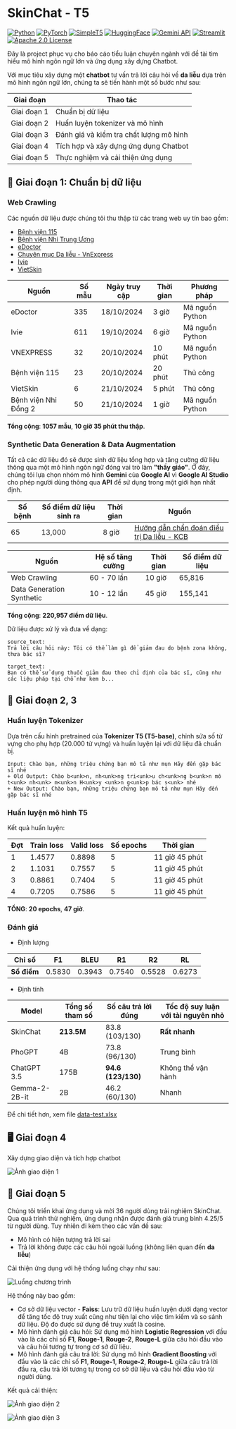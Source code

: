 # SkinChat - T5

[![Python](https://img.shields.io/badge/3.10-green?style=flat-square&logo=Python&label=Python&labelColor=green&color=grey)](https://www.python.org/downloads/release/python-3100/)
[![PyTorch](https://img.shields.io/badge/11.8-black?style=flat-square&logo=PyTorch&logoColor=red&label=Torch&labelColor=orange&color=grey)](https://pytorch.org/)
[![SimpleT5](https://img.shields.io/badge/T5%20Base-black?style=flat-square&logo=Google&logoColor=red&label=SimpleT5&labelColor=black&color=grey)](https://pypi.org/project/simplet5/)
[![HuggingFace](https://img.shields.io/badge/transformers-black?style=flat-square&logo=HuggingFace&logoColor=red&label=HuggingFace&labelColor=yellow&color=grey)](https://pypi.org/project/transformers/)
[![Gemini API](https://img.shields.io/badge/Free_API-black?style=flat-square&logo=Google&logoColor=white&label=Gemini&labelColor=blue&color=grey)](https://ai.google.dev/)
[![Streamlit](https://img.shields.io/badge/Streamlit-Application-red?logo=Streamlit&logoColor=Red&labelColor=white)](https://docs.streamlit.io/)
[![Apache 2.0 License](https://img.shields.io/badge/Apache_2.0-blue?style=flat-square&logo=License&logoColor=red&label=License&labelColor=blue&color=grey)](https://www.apache.org/licenses/LICENSE-2.0)

Đây là project phục vụ cho báo cáo tiểu luận chuyên ngành với đề tài tìm hiểu mô hình ngôn ngữ lớn và ứng dụng xây dựng Chatbot.

Với mục tiêu xây dựng một **chatbot** tư vấn trả lời câu hỏi về **da liễu** dựa trên mô hình ngôn ngữ lớn, chúng ta sẽ tiến hành một số bước như sau:

| Giai đoạn | Thao tác |
|-----------|----------|
| Giai đoạn 1 | Chuẩn bị dữ liệu |
| Giai đoạn 2 | Huấn luyện tokenizer và mô hình |
| Giai đoạn 3 | Đánh giá và kiểm tra chất lượng mô hình |
| Giai đoạn 4 | Tích hợp và xây dựng ứng dụng Chatbot |
| Giai đoạn 5 | Thực nghiệm và cải thiện ứng dụng |

## 📄 Giai đoạn 1: Chuẩn bị dữ liệu

### Web Crawling

Các nguồn dữ liệu được chúng tôi thu thập từ các trang web uy tín bao gồm: 

- [Bệnh viện 115](https://benhvien115.com.vn/)
- [Bệnh viện Nhi Trung Ương](http://benhviennhi.org.vn/)
- [eDoctor](https://edoctor.io/)
- [Chuyên mục Da liễu - VnExpress](https://vnexpress.net/suc-khoe/cac-benh/da-lieu)
- [Ivie](https://ivie.vn/)
- [VietSkin](https://www.vietskin.vn/)

| **Nguồn**              | **Số mẫu** | **Ngày truy cập** | **Thời gian**  | **Phương pháp**      |
|-------------------------|------------|-------------------|----------------|-----------------------|
| eDoctor                | 335        | 18/10/2024        | 3 giờ          | Mã nguồn Python      |
| Ivie                   | 611        | 19/10/2024        | 6 giờ          | Mã nguồn Python      |
| VNEXPRESS              | 32         | 20/10/2024        | 10 phút        | Mã nguồn Python      |
| Bệnh viện 115          | 23         | 20/10/2024        | 20 phút        | Thủ công             |
| VietSkin               | 6          | 21/10/2024        | 5 phút         | Thủ công             |
| Bệnh viện Nhi Đồng 2   | 50         | 21/10/2024        | 1 giờ          | Mã nguồn Python      |

**Tổng cộng**: **1057 mẫu**, **10 giờ 35 phút thu thập**.

### Synthetic Data Generation & Data Augmentation

Tất cả các dữ liệu đó sẽ được sinh dữ liệu tổng hợp và tăng cường dữ liệu thông qua một mô hình ngôn ngữ đóng vai trò làm **"thầy giáo"**. Ở đây, chúng tôi lựa chọn nhóm mô hình **Gemini** của **Google AI** vì **Google AI Studio** cho phép người dùng thông qua **API** để sử dụng trong một giới hạn nhất định. 

| **Số bệnh** | **Số điểm dữ liệu sinh ra** | **Thời gian** | **Nguồn** |
|-------------|-------------|-----------------------------|---------------|
| 65          | 13,000                     | 8 giờ         | [Hướng dẫn chẩn đoán điều trị Da liễu - KCB](https://kcb.vn/upload/2005611/20210723/Huong-dan-chan-doan-dieu-tri-Da-lieu.pdf) |

| **Nguồn**                   | **Hệ số tăng cường** | **Thời gian** | **Số điểm dữ liệu** |
|-----------------------------|----------------------|---------------|---------------------|
| Web Crawling               | 60 - 70 lần         | 10 giờ        | 65,816             |
| Data Generation Synthetic  | 10 - 12 lần         | 45 giờ        | 155,141            |

**Tổng cộng**: **220,957 điểm dữ liệu**.

Dữ liệu được xử lý và đưa về dạng:
```
source_text:
Trả lời câu hỏi này: Tôi có thể làm gì để giảm đau do bệnh zona không, thưa bác sĩ?

target_text:
Bạn có thể sử dụng thuốc giảm đau theo chỉ định của bác sĩ, cũng như các liệu pháp tại chỗ như kem b...
```

## 🦾 Giai đoạn 2, 3

### Huấn luyện Tokenizer

Dựa trên cấu hình pretrained của **Tokenizer T5 (T5-base)**, chỉnh sửa số từ vựng cho phụ hợp (20.000 từ vựng) và huấn luyện lại với dữ liệu đã chuẩn bị.

```
Input: Chào bạn, những triệu chứng bạn mô tả như mụn Hãy đến gặp bác sĩ nhé
+ Old Output: Chào b<unk>n, nh<unk>ng tri<unk>u ch<unk>ng b<unk>n mô t<unk> nh<unk> m<unk>n H<unk>y <unk>n g<unk>p bác s<unk> nhé
+ New Output: Chào bạn, những triệu chứng bạn mô tả như mụn Hãy đến gặp bác sĩ nhé
```

### Huấn luyện mô hình T5

Kết quả huấn luyện:

| **Đợt** | **Train loss** | **Valid loss** | **Số epochs** | **Thời gian**      |
|---------|----------------|----------------|---------------|--------------------|
| 1       | 1.4577         | 0.8898         | 5             | 11 giờ 45 phút     |
| 2       | 1.1031         | 0.7557         | 5             | 11 giờ 45 phút     |
| 3       | 0.8861         | 0.7404         | 5             | 11 giờ 45 phút     |
| 4       | 0.7205         | 0.7586         | 5             | 11 giờ 45 phút     |

**TỔNG**: **20 epochs**, **47 giờ**.

### Đánh giá

- Định lượng

| **Chỉ số** | **F1**  | **BLEU** | **R1**   | **R2**   | **RL**   |
|------------|---------|----------|----------|----------|----------|
| **Số điểm** | 0.5830  | 0.3943   | 0.7540   | 0.5528   | 0.6273   |

- Định tính

| **Model**         | **Tổng số tham số** | **Số câu trả lời đúng** | **Tốc độ suy luận với tài nguyên nhỏ** |
|--------------------|---------------------|--------------------------|-----------------------------------------|
| SkinChat          | **213.5M**             | 83.8 (103/130)           | **Rất nhanh**                              |
| PhoGPT            | 4B                 | 73.8 (96/130)            | Trung bình                             |
| ChatGPT 3.5       | 175B               | **94.6 (123/130)**           | Không thể vận hành                     |
| Gemma-2-2B-it     | 2B                 | 46.2 (60/130)            | Nhanh                                  |

Để chi tiết hơn, xem file [data-test.xlsx](/data-test.xlsx)

## 🖥 Giai đoạn 4

Xây dựng giao diện và tích hợp chatbot

![Ảnh giao diện 1](./img/skinchat_interface1.png)

## 🔗 Giai đoạn 5

Chúng tôi triển khai ứng dụng và mời 36 người dùng trải nghiệm SkinChat. Qua quá trình thử nghiệm, ứng dụng nhận được đánh giá trung bình 4.25/5 từ người dùng. Tuy nhiên đi kèm theo các vấn đề sau:
- Mô hình có hiện tượng trả lời sai
- Trả lời không được các câu hỏi ngoài luồng (không liên quan đến **da liễu**)

Cải thiện ứng dụng với hệ thống luồng chạy như sau:

![Luồng chương trình](./img/program_flow.png)

Hệ thống này bao gồm:
-	Cơ sở dữ liệu vector - **Faiss**: Lưu trữ dữ liệu huấn luyện dưới dạng vector để tăng tốc độ truy xuất cũng như tiện lại cho việc tìm kiếm và so sánh dữ liệu. Độ đo được sử dụng để truy xuất là cosine.
-	Mô hình đánh giá câu hỏi: Sử dụng mô hình **Logistic Regression** với đầu vào là các chỉ số **F1**, **Rouge-1**, **Rouge-2**, **Rouge-L** giữa câu hỏi đầu vào và câu hỏi tương tự trong cơ sở dữ liệu.
-	Mô hình đánh giá câu trả lời: Sử dụng mô hình **Gradient Boosting** với đầu vào là các chỉ số **F1**, **Rouge-1**, **Rouge-2**, **Rouge-L** giữa câu trả lời đầu ra, câu trả lời tương tự trong cơ sở dữ liệu và câu hỏi đầu vào từ người dùng.

Kết quả cải thiện:

![Ảnh giao diện 2](./img/skinchat_interface2.png)

![Ảnh giao diện 3](./img/mailsender_interface.png)
